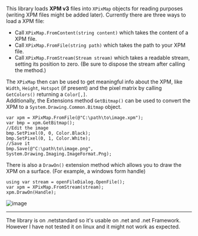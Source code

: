 This library loads **XPM v3** files into `XPixMap` objects for reading purposes (writing XPM files might be added later). Currently there are three ways to load a XPM file:
- Call `XPixMap.FromContent(string content)` which takes the content of a XPM file.
- Call `XPixMap.FromFile(string path)` which takes the path to your XPM file.
- Call `XPixMap.FromStream(Stream stream)` which takes a readable stream, setting its position to zero. (Be sure to dispose the stream after calling the method.)

The `XPixMap` then can be used to get meaningful info about the XPM, like `Width`, `Height`, `Hotspot` (if present) and the pixel matrix by calling `GetColors()` returning a `Color[,]`.  
Additionally, the Extensions method `GetBitmap()` can be used to convert the XPM to a `System.Drawing.Common.Bitmap` object.
```
var xpm = XPixMap.FromFile(@"C:\path\to\image.xpm");
var bmp = xpm.GetBitmap();
//Edit the image
bmp.SetPixel(0, 0, Color.Black);
bmp.SetPixel(0, 1, Color.White);
//Save it
bmp.Save(@"C:\path\to\image.png", System.Drawing.Imaging.ImageFormat.Png);
```
There is also a `DrawOn()` extension method which allows you to draw the XPM on a surface. (For example, a windows form handle)
```
using var stream = openFileDialog.OpenFile();
var xpm = XPixMap.FromStream(stream);
xpm.DrawOn(Handle);
```
![image](https://github.com/bamdad-b/XpmSharp/assets/33001312/19ff90e4-ea91-4d52-91b9-2545f5e80b5d)

---
The library is on .netstandard so it's usable on .net and .net Framework. However I have not tested it on linux and it might not work as expected.

